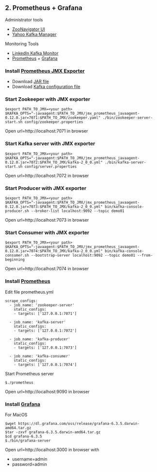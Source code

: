 ## 2. Prometheus + Grafana
Administrator tools
* [ZooNavigator UI](https://github.com/elkozmon/zoonavigator)
* [Yahoo Kafka Manager](https://github.com/yahoo/kafka-manager)

Monitoring Tools
* [LinkedIn Kafka Monitor](https://github.com/linkedin/kafka-monitor)
* [Prometheus](https://prometheus.io/) + [Grafana](https://grafana.com/)


### Install [Prometheus JMX Exporter](https://github.com/prometheus/jmx_exporter/)
* Download [JAR file](https://repo1.maven.org/maven2/io/prometheus/jmx/jmx_prometheus_javaagent/0.12.0/jmx_prometheus_javaagent-0.12.0.jar)
* Download [Kafka configuration file](https://raw.githubusercontent.com/prometheus/jmx_exporter/master/example_configs/kafka-2_0_0.yml)

### Start Zookeeper with JMX exporter
```
$export PATH_TO_JMX=<your path>
$KAFKA_OPTS="-javaagent:$PATH_TO_JMX/jmx_prometheus_javaagent-0.12.0.jar=7071:$PATH_TO_JMX/zookeeper.yaml" ./bin/zookeeper-server-start.sh config/zookeeper.properties
```
Open url=http://localhost:7071 in browser


### Start Kafka server with JMX exporter
```
$export PATH_TO_JMX=<your path>
$KAFKA_OPTS="-javaagent:$PATH_TO_JMX/jmx_prometheus_javaagent-0.12.0.jar=7072:$PATH_TO_JMX/kafka-2_0_0.yml" ./bin/kafka-server-start.sh config/server.properties
```

Open url=http://localhost:7072 in browser

### Start Producer with JMX exporter
```
$export PATH_TO_JMX=<your path>
$KAFKA_OPTS="-javaagent:$PATH_TO_JMX/jmx_prometheus_javaagent-0.12.0.jar=7073:$PATH_TO_JMX/kafka-2_0_0.yml" bin/kafka-console-producer.sh --broker-list localhost:9092 --topic demo01
```

Open url=http://localhost:7073 in browser

### Start Consumer with JMX exporter
```
$export PATH_TO_JMX=<your path>
$KAFKA_OPTS="-javaagent:$PATH_TO_JMX/jmx_prometheus_javaagent-0.12.0.jar=7074:$PATH_TO_JMX/kafka-2_0_0.yml" bin/kafka-console-consumer.sh --bootstrap-server localhost:9092 --topic demo01 --from-beginning
```

Open url=http://localhost:7074 in browser

### Install [Prometheus](https://prometheus.io)
Edit file prometheus.yml
```
scrape_configs:
  - job_name: 'zookeeper-server' 
    static_configs: 
    - targets: ['127.0.0.1:7071']

  - job_name: 'kafka-server' 
    static_configs: 
    - targets: ['127.0.0.1:7072']

  - job_name: 'kafka-producer' 
    static_configs: 
    - targets: ['127.0.0.1:7073']

  - job_name: 'kafka-consumer' 
    static_configs: 
    - targets: ['127.0.0.1:7074']
```

Start Prometheus server
```
$./prometheus
```
Open url=http://localhost:9090 in browser

### Install [Grafana](https://grafana.com/grafana/download)

For MacOS
```
$wget https://dl.grafana.com/oss/release/grafana-6.3.5.darwin-amd64.tar.gz 
$tar -zxvf grafana-6.3.5.darwin-amd64.tar.gz 
$cd grafana-6.3.5
$./bin/grafana-server
```

Open url=http://localhost:3000 in browser with
* username=admin
* password=admin





